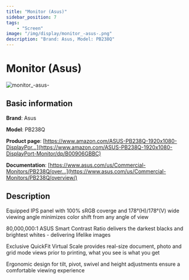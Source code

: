 ```yaml
---
title: "Monitor (Asus)"
sidebar_position: 7
tags:
    - "Screen"
image: "/img/display/monitor_-asus-.png"
description: "Brand: Asus, Model: PB238Q"
---
```

# Monitor (Asus)

![monitor_-asus-](/img/display/monitor_-asus-.png)

## Basic information

**Brand**: Asus

**Model**: PB238Q

**Product page**: [https://www.amazon.com/ASUS-PB238Q-1920x1080-DisplayPor...](https://www.amazon.com/ASUS-PB238Q-1920x1080-DisplayPort-Monitor/dp/B00906GBBC)

**Documentation**: [https://www.asus.com/us/Commercial-Monitors/PB238Q/over...](https://www.asus.com/us/Commercial-Monitors/PB238Q/overview/)

## Description

Equipped IPS panel with 100% sRGB coverge and 178°\(H\)/178°\(V\) wide viewing angle minimizes color shift from any angle of view

80,000,000:1 ASUS Smart Contrast Ratio delivers the darkest blacks and brightest whites \- delivering lifelike images

Exclusive QuickFit Virtual Scale provides real\-size document, photo and grid mode views prior to printing, what you see is what you get

Ergonomic design for tilt, pivot, swivel and height adjustments ensure a comfortable viewing experience

